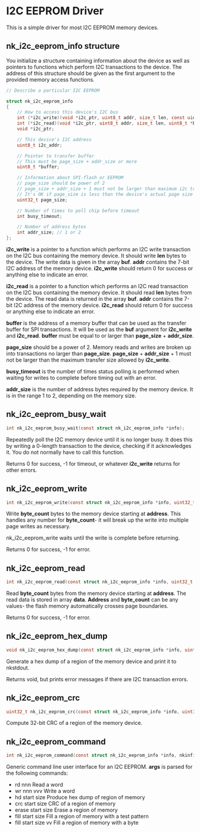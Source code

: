 # I2C EEPROM Driver

This is a simple driver for most I2C EEPROM memory devices.

## nk_i2c_eeprom_info structure

You initialize a structure containing information about the device as well
as pointers to functions which perform I2C transactions to the device.  The
address of this structure should be given as the first argument to the
provided memory access functions.

~~~c
// Describe a particular I2C EEPROM

struct nk_i2c_eeprom_info
{
	// How to access this device's I2C bus
	int (*i2c_write)(void *i2c_ptr, uint8_t addr, size_t len, const uint8_t *buf);
	int (*i2c_read)(void *i2c_ptr, uint8_t addr, size_t len, uint8_t *buf);
	void *i2c_ptr;

	// This device's I2C address
	uint8_t i2c_addr;

	// Pointer to transfer buffer
	// This must be page_size + addr_size or more
	uint8_t *buffer;

	// Information about SPI-flash or EEPROM
	// page_size should be power of 2
	// page_size + addr_size + 1 must not be larger than maximum i2c transfer size
	// It's OK if page_size is less than the device's actual page size
	uint32_t page_size; 

	// Number of times to poll chip before timeout
	int busy_timeout;

	// Number of address bytes
	int addr_size; // 1 or 2
};
~~~

__i2c_write__ is a pointer to a function which performs an I2C write
transaction on the I2C bus containing the memory device.  It should write
__len__ bytes to the device.  The write data is given in the array __buf__. 
__addr__ contains the 7-bit I2C address of the memory device.  __i2c_write__
should return 0 for success or anything else to indicate an error.

__i2c_read__ is a pointer to a function which performs an I2C read
transaction on the I2C bus containing the memory device.  It should read
__len__ bytes from the device.  The read data is returned in the array __buf__. 
__addr__ contains the 7-bit I2C address of the memory device.  __i2c_read__
should return 0 for success or anything else to indicate an error.

__buffer__ is the address of a memory buffer that can be used as the
transfer buffer for SPI transactions.  It will be used as the __buf__
argument for __i2c_write__ and __i2c_read__.  __buffer__ must be equal to or
larger than __page_size__ + __addr_size__.

__page_size__ should be a power of 2.  Memory reads and writes are broken up
into transactions no larger than __page_size__.  __page_size__ +
__addr_size__ + 1 must not be larger than the maximum transfer size allowed
by __i2c_write__.

__busy_timeout__ is the number of times status polling is performed when
waiting for writes to complete before timing out with an error.

__addr_size__ is the number of address bytes required by the memory device. 
It is in the range 1 to 2, depending on the memory size.

## nk_i2c_eeprom_busy_wait

~~~c
int nk_i2c_eeprom_busy_wait(const struct nk_i2c_eeprom_info *info);
~~~

Repeatedly poll the I2C memory device until it is no longer busy.  It does
this by writing a 0-length transaction to the device, checking if it
acknowledges it.  You do not normally have to call this function.

Returns 0 for success, -1 for timeout, or whatever __i2c_write__ returns for
other errors.

## nk_i2c_eeprom_write

~~~c
int nk_i2c_eeprom_write(const struct nk_i2c_eeprom_info *info, uint32_t address, uint8_t *data, uint32_t byte_count);
~~~

Write __byte_count__ bytes to the memory device starting at __address__.  This
handles any number for __byte_count__- it will break up the write into
multiple page writes as necessary.

nk_i2c_eeprom_write waits until the write is complete before returning.

Returns 0 for success, -1 for error.

## nk_i2c_eeprom_read

~~~c
int nk_i2c_eeprom_read(const struct nk_i2c_eeprom_info *info, uint32_t address, uint8_t *data, uint32_t byte_count);
~~~

Read __byte_count__ bytes from the memory device starting at __address__. 
The read data is stored in array __data__.  __Address__ and __byte_count__
can be any values- the flash memory automatically crosses page boundaries.

Returns 0 for success, -1 for error.

## nk_i2c_eeprom_hex_dump

~~~c
void nk_i2c_eeprom_hex_dump(const struct nk_i2c_eeprom_info *info, uint32_t addr, uint32_t len);
~~~

Generate a hex dump of a region of the memory device and print it to
nkstdout.

Returns void, but prints error messages if there are I2C transaction errors.

## nk_i2c_eeprom_crc

~~~c
uint32_t nk_i2c_eeprom_crc(const struct nk_i2c_eeprom_info *info, uint32_t addr, uint32_t len);
~~~

Compute 32-bit CRC of a region of the memory device.

## nk_i2c_eeprom_command

~~~c
int nk_i2c_eeprom_command(const struct nk_i2c_eeprom_info *info, nkinfile_t *args, uint32_t *old_addr);
~~~

Generic command line user interface for an I2C EEPROM.  __args__ is
parsed for the following commands:

* rd nnn             Read a word
* wr nnn vvv         Write a word
* hd start size      Produce hex dump of region of memory
* crc start size     CRC of a region of memory
* erase start size   Erase a region of memory
* fill start size    Fill a region of memory with a test pattern
* fill start size vv Fill a region of memory with a byte
